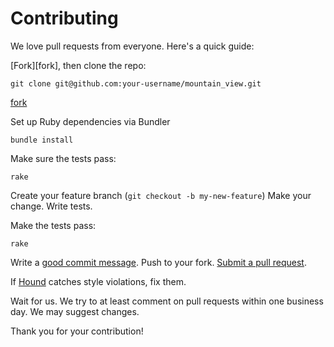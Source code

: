 # Contributing

We love pull requests from everyone. Here's a quick guide:

[Fork][fork], then clone the repo:

    git clone git@github.com:your-username/mountain_view.git

[fork](https://github.com/jgnatch/mountain_view/fork)

Set up Ruby dependencies via Bundler

    bundle install

Make sure the tests pass:

    rake

Create your feature branch (`git checkout -b my-new-feature`)
Make your change.
Write tests.

Make the tests pass:

    rake

Write a [good commit message][commit].
Push to your fork.
[Submit a pull request][pr].

[commit]: http://tbaggery.com/2008/04/19/a-note-about-git-commit-messages.html
[pr]: https://github.com/jgnatch/mountain_view/compare/

If [Hound] catches style violations, fix them.

[hound]: https://houndci.com

Wait for us.
We try to at least comment on pull requests within one business day.
We may suggest changes.

Thank you for your contribution!
